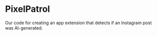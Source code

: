 # PixelPatrol
Our code for creating an app extension that detects if an Instagram post was AI-generated.
